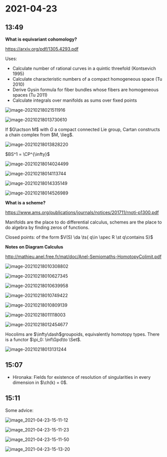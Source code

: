 # 2021-04-23

## 13:49

**What is equivariant cohomology?**

<https://arxiv.org/pdf/1305.4293.pdf>

Uses:

- Calculate number of rational curves in a quintic threefold (Kontsevich 1995)
- Calculate characteristic numbers of a compact homogeneous space (Tu 2010)
- Derive Gysin formula for fiber bundles whose fibers are homogeneous spaces (Tu 2011)
- Calculate integrals over manifolds as sums over fixed points

![image-20210218021511916](figures/image-20210218021511916.png)

![image-20210218013730610](figures/image-20210218013730610.png)

If $G\actson M$ with $G$ a compact connected Lie group, Cartan constructs a chain complex from $M, \lieg$.

![image-20210218013828220](figures/image-20210218013828220.png)

$BS^1 = \CP^{\infty}$

![image-20210218014024499](figures/image-20210218014024499.png)

![image-20210218014113744](figures/image-20210218014113744.png)

![image-20210218014335149](figures/image-20210218014335149.png)

![image-20210218014526989](figures/image-20210218014526989.png)

**What is a scheme?**

<https://www.ams.org/publications/journals/notices/201711/rnoti-p1300.pdf>

Manifolds are the place to do differential calculus, schemes are the place to do algebra by finding zeros of functions.

Closed points: of the form $V(S) \da \ts{ q\in \spec R \st q\contains S}$


**Notes on Diagram Calculus**

<http://mathieu.anel.free.fr/mat/doc/Anel-Semiomaths-HomotopyColimit.pdf>

![image-20210218010308802](figures/image-20210218010308802.png)

![image-20210218010627345](figures/image-20210218010627345.png)

![image-20210218010639958](figures/image-20210218010639958.png)

![image-20210218010749422](figures/image-20210218010749422.png)

![image-20210218010809139](figures/image-20210218010809139.png)

![image-20210218011118003](figures/image-20210218011118003.png)

![image-20210218012454677](figures/image-20210218012454677.png)

Hocolims are $\infty\dash$groupoids, equivalently homotopy types.
There is a functor $\pi_0: \inf\Gpd\to \Set$.

![image-20210218013131244](figures/image-20210218013131244.png)



## 15:07

- Hironaka: Fields for existence of resolution of singularities in every dimension in $\ch(k) = 0$.

## 15:11


Some advice:

![image_2021-04-23-15-11-12](figures/image_2021-04-23-15-11-12.png)

![image_2021-04-23-15-11-23](figures/image_2021-04-23-15-11-23.png)

![image_2021-04-23-15-11-50](figures/image_2021-04-23-15-11-50.png)

![image_2021-04-23-15-13-20](figures/image_2021-04-23-15-13-20.png)
